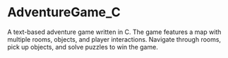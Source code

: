 # AdventureGame_C
A text-based adventure game written in C. The game features a map with multiple rooms, objects, and player interactions. Navigate through rooms, pick up objects, and solve puzzles to win the game.
